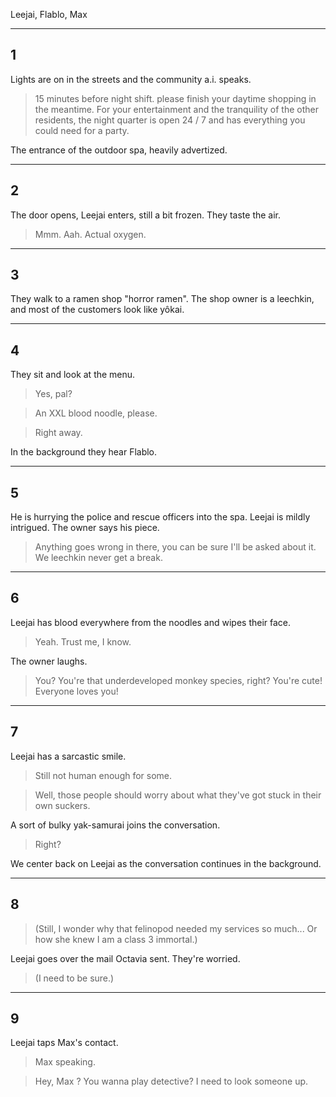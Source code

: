 Leejai, Flablo, Max

---
## 1

Lights are on in the streets and the community a.i. speaks.

> 15 minutes before night shift. please finish your daytime shopping in the meantime. For your entertainment and the tranquility of the other residents, the night quarter is open 24 / 7 and has everything you could need for a party.

The entrance of the outdoor spa, heavily advertized.

---
## 2

The door opens, Leejai enters, still a bit frozen. They taste the air.

> Mmm. Aah. Actual oxygen.

---
## 3

They walk to a ramen shop "horror ramen". The shop owner is a leechkin, and most of the customers look like yôkai.

---
## 4

They sit and look at the menu.

> Yes, pal?

> An XXL blood noodle, please.

> Right away.

In the background they hear Flablo.

---
## 5

He is hurrying the police and rescue officers into the spa. Leejai is mildly intrigued. The owner says his piece.

> Anything goes wrong in there, you can be sure I'll be asked about it. We leechkin never get a break.

---
## 6

Leejai has blood everywhere from the noodles and wipes their face.

> Yeah. Trust me, I know.

The owner laughs.

> You? You're that underdeveloped monkey species, right? You're cute! Everyone loves you!

---
## 7

Leejai has a sarcastic smile.

> Still not human enough for some.

> Well, those people should worry about what they've got stuck in their own suckers.

A sort of bulky yak-samurai joins the conversation.

> Right?

We center back on Leejai as the conversation continues in the background.

---
## 8

> (Still, I wonder why that felinopod needed my services so much... Or how she knew I am a class 3 immortal.)

Leejai goes over the mail Octavia sent. They're worried.

> (I need to be sure.)

---
## 9

Leejai taps Max's contact.

> Max speaking.

> Hey, Max ? You wanna play detective? I need to look someone up.

